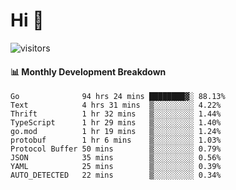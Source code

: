 # Hi 👋
 
![visitors](https://visitor-badge.glitch.me/badge?page_id=sorcererxw.sorcererx)

#### 📊 Monthly Development Breakdown

<!--START_SECTION:waka-->
```text
Go              94 hrs 24 mins ████████▓░ 88.13%
Text            4 hrs 31 mins  ▒░░░░░░░░░ 4.22%
Thrift          1 hr 32 mins   ▒░░░░░░░░░ 1.44%
TypeScript      1 hr 29 mins   ▒░░░░░░░░░ 1.40%
go.mod          1 hr 19 mins   ▒░░░░░░░░░ 1.24%
protobuf        1 hr 6 mins    ▒░░░░░░░░░ 1.03%
Protocol Buffer 50 mins        ▒░░░░░░░░░ 0.79%
JSON            35 mins        ▒░░░░░░░░░ 0.56%
YAML            25 mins        ▒░░░░░░░░░ 0.39%
AUTO_DETECTED   22 mins        ▒░░░░░░░░░ 0.34%
```
<!--END_SECTION:waka-->
